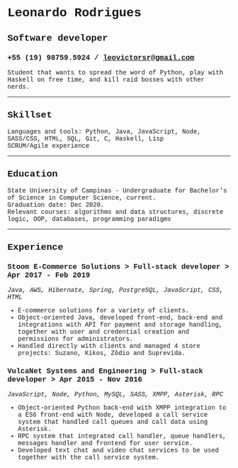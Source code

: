 <span style="font-family:Liberation Mono;">  

# Leonardo Rodrigues  
## Software developer  
### +55 (19) 98759.5924 / leovictorsr@gmail.com  
Student that wants to spread the word of Python, play with Haskell on free time, and kill raid bosses with other nerds.

----

## Skillset
Languages and tools: Python, Java, JavaScript, Node, SASS/CSS, HTML, SQL, Git, C, Haskell, Lisp  
SCRUM/Agile experience

----

## Education
State University of Campinas - Undergraduate for Bachelor's of Science in Computer Science, current.  
Graduation date: Dec 2020.  
Relevant courses: algorithms and data structures, discrete logic, OOP, databases, programming paradigms

----

## Experience

### Stoom E-Commerce Solutions > Full-stack developer > Apr 2017 - Feb 2019
*Java, AWS, Hibernate, Spring, PostgreSQL, JavaScript, CSS, HTML*
- E-commerce solutions for a variety of clients.
- Object-oriented Java, developed front-end, back-end and integrations with API for payment and storage handling, together with user and credential creation and permissions for administrators.
- Handled directly with clients and managed 4 store projects: Suzano, Kikos, Zôdio and Suprevida. 

### VulcaNet Systems and Engineering > Full-stack developer > Apr 2015 - Nov 2016
*JavaScript, Node, Python, MySQL, SASS, XMPP, Asterisk, RPC*
- Object-oriented Python back-end with XMPP integration to a ES6 front-end with Node, developed a call service system that handled call queues and call data using Asterisk.
- RPC system that integrated call handler, queue handlers, messages handler and frontend for user service.
- Developed text chat and video chat services to be used together with the call service system.
</span>